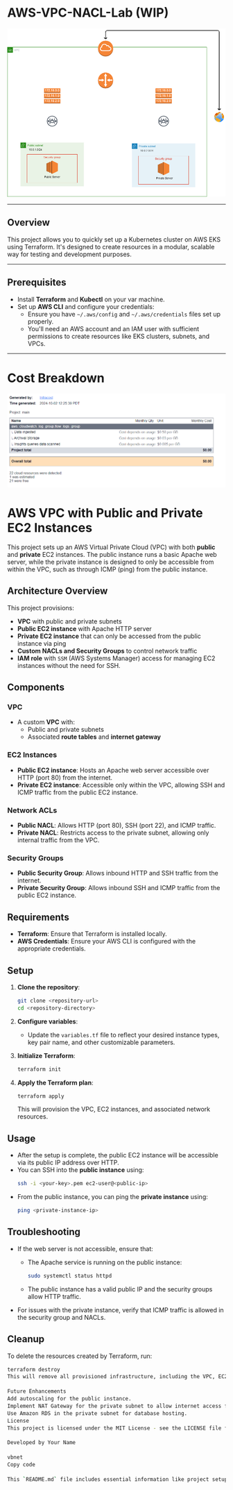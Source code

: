 # AWS-VPC-NACL-Lab (WIP)


![AWS-VPC-NACL](aws-vpc-nacl-lab.png)

---

## Overview

This project allows you to quickly set up a Kubernetes cluster on AWS EKS using Terraform. It's designed to create resources in a modular, scalable way for testing and development purposes.

---

## Prerequisites

* Install **Terraform** and **Kubectl** on your var machine.
* Set up **AWS CLI** and configure your credentials:
  - Ensure you have `~/.aws/config` and `~/.aws/credentials` files set up properly.
  - You'll need an AWS account and an IAM user with sufficient permissions to create resources like EKS clusters, subnets, and VPCs.

---

# Cost Breakdown

![Estimated Cost](aws-vpc-nacl-lab-cost.png)

# AWS VPC with Public and Private EC2 Instances

This project sets up an AWS Virtual Private Cloud (VPC) with both **public** and **private** EC2 instances. The public instance runs a basic Apache web server, while the private instance is designed to only be accessible from within the VPC, such as through ICMP (ping) from the public instance.

## Architecture Overview

This project provisions:
- **VPC** with public and private subnets
- **Public EC2 instance** with Apache HTTP server
- **Private EC2 instance** that can only be accessed from the public instance via ping
- **Custom NACLs and Security Groups** to control network traffic
- **IAM role** with `SSM` (AWS Systems Manager) access for managing EC2 instances without the need for SSH.

## Components

### VPC
- A custom **VPC** with:
  - Public and private subnets
  - Associated **route tables** and **internet gateway**

### EC2 Instances
- **Public EC2 instance**: Hosts an Apache web server accessible over HTTP (port 80) from the internet.
- **Private EC2 instance**: Accessible only within the VPC, allowing SSH and ICMP traffic from the public EC2 instance.

### Network ACLs
- **Public NACL**: Allows HTTP (port 80), SSH (port 22), and ICMP traffic.
- **Private NACL**: Restricts access to the private subnet, allowing only internal traffic from the VPC.

### Security Groups
- **Public Security Group**: Allows inbound HTTP and SSH traffic from the internet.
- **Private Security Group**: Allows inbound SSH and ICMP traffic from the public EC2 instance.

## Requirements

- **Terraform**: Ensure that Terraform is installed locally.
- **AWS Credentials**: Ensure your AWS CLI is configured with the appropriate credentials.

## Setup

1. **Clone the repository**:
    ```bash
    git clone <repository-url>
    cd <repository-directory>
    ```

2. **Configure variables**:
    - Update the `variables.tf` file to reflect your desired instance types, key pair name, and other customizable parameters.

3. **Initialize Terraform**:
    ```bash
    terraform init
    ```

4. **Apply the Terraform plan**:
    ```bash
    terraform apply
    ```
    This will provision the VPC, EC2 instances, and associated network resources.

## Usage

- After the setup is complete, the public EC2 instance will be accessible via its public IP address over HTTP.
- You can SSH into the **public instance** using:
    ```bash
    ssh -i <your-key>.pem ec2-user@<public-ip>
    ```
- From the public instance, you can ping the **private instance** using:
    ```bash
    ping <private-instance-ip>
    ```

## Troubleshooting

- If the web server is not accessible, ensure that:
  - The Apache service is running on the public instance:
    ```bash
    sudo systemctl status httpd
    ```
  - The public instance has a valid public IP and the security groups allow HTTP traffic.

- For issues with the private instance, verify that ICMP traffic is allowed in the security group and NACLs.

## Cleanup

To delete the resources created by Terraform, run:

```bash
terraform destroy
This will remove all provisioned infrastructure, including the VPC, EC2 instances, and network configurations.

Future Enhancements
Add autoscaling for the public instance.
Implement NAT Gateway for the private subnet to allow internet access for the private EC2 instance.
Use Amazon RDS in the private subnet for database hosting.
License
This project is licensed under the MIT License - see the LICENSE file for details.

Developed by Your Name

vbnet
Copy code

This `README.md` file includes essential information like project setup, architecture overview, usage, and troubleshooti